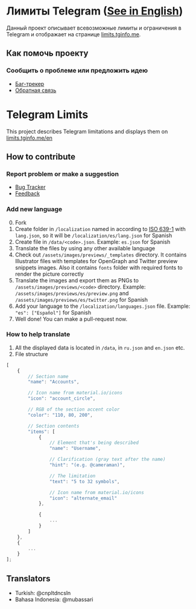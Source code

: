 # Лимиты Telegram ([See in English](#telegram-limits))
Данный проект описывает всевозможные лимиты и ограничения в Telegram и отображает на странице [limits.tginfo.me](https://limits.tginfo.me).

## Как помочь проекту
### Сообщить о проблеме или предложить идею
- [Баг-трекер](https://github.com/tginfo/Telegram-Limits/issues/new)
- [Обратная связь](https://t.me/infowritebot)

# Telegram Limits
This project describes Telegram limitations and displays them on [limits.tginfo.me/en](https://limits.tginfo.me/en)

## How to contribute
### Report problem or make a suggestion
- [Bug Tracker](https://github.com/tginfo/Telegram-Limits/issues/new)
- [Feedback](https://t.me/infowritebot) 

### Add new language
0. Fork
1. Create folder in `/localization` named in according to [ISO 639-1](https://en.wikipedia.org/wiki/List_of_ISO_639-1_codes) 
with `lang.json`, so it will be `/localization/es/lang.json` for Spanish
2. Create file in `/data/<code>.json`. Example: `es.json` for Spanish
3. Translate the files by using any other available language
4. Check out `/assets/images/previews/_templates` directory. It contains Illustrator files with templates for
OpenGraph and Twitter preview snippets images. Also it contains `fonts` folder with required fonts to render
the picture correctly
5. Translate the images and export them as PNGs to `/assets/images/previews/<code>` directory. 
Example: `/assets/images/previews/es/preview.png` and `/assets/images/previews/es/twitter.png` for Spanish
6. Add your language to the `/localization/languages.json` file. Example: `"es": ["Español"]` for Spanish
7. Well done! You can make a pull-request now.

### How to help translate
1. All the displayed data is located in `/data`, in `ru.json` and `en.json` etc.
2. File structure
```javascript
[
    {
        // Section name
        "name": "Accounts",

        // Icon name from material.io/icons
        "icon": "account_circle",

        // RGB of the section accent color
        "color": "110, 80, 200",

        // Section contents
        "items": [
            {
                // Element that's being described
                "name": "Username",

                // Clarification (gray text after the name)
                "hint": "(e.g. @cameraman)",

                // The limitation
                "text": "5 to 32 symbols",

                // Icon name from material.io/icons
                "icon": "alternate_email"
            },

            {
                ...
            }
        ]
    },
    {
        ...
    }
];
```

## Translators
- Turkish: @cnpltdncsln
- Bahasa Indonesia: @mubassari
